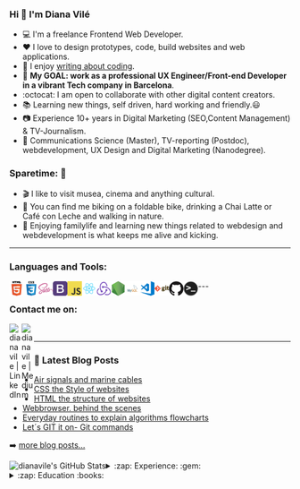 ### Hi :raising_hand: I'm Diana Vilé

- :computer: I'm a freelance Frontend Web Developer.
- :heart: I love to design prototypes, code, build websites and web applications.
- :pencil: I enjoy [writing about coding](https://medium.com/@diana.vile).
- :electric_plug: **My GOAL: work as a professional UX Engineer/Front-end Developer in a vibrant Tech company in Barcelona**.
- :octocat: I am open to collaborate with other digital content creators.
- :books: Learning new things, self driven, hard working and friendly.:smiley:
- :camera: Experience 10+ years in Digital Marketing (SEO,Content Management) & TV-Journalism.
- :gem: Communications Science (Master), TV-reporting (Postdoc), webdevelopment, UX Design and Digital Marketing (Nanodegree).

### Sparetime: :parrot:

- :clapper: I like to visit musea, cinema and anything cultural.
- :bicyclist: You can find me biking on a foldable bike, drinking a Chai Latte or Café con Leche and walking in nature.
- :tulip: Enjoying familylife and learning new things related to webdesign and webdevelopment is what keeps me alive and kicking.
---

### Languages and Tools:

<img align="left" alt="HTML5" width="26px" src="https://raw.githubusercontent.com/github/explore/80688e429a7d4ef2fca1e82350fe8e3517d3494d/topics/html/html.png" />
<img align="left" alt="CSS3" width="26px" src="https://raw.githubusercontent.com/github/explore/80688e429a7d4ef2fca1e82350fe8e3517d3494d/topics/css/css.png" /> 
<img align="left" alt="Sass" width="26px" src="https://raw.githubusercontent.com/github/explore/80688e429a7d4ef2fca1e82350fe8e3517d3494d/topics/sass/sass.png" />
<img align="left" alt="Bootstrap" width="26px" src="https://raw.githubusercontent.com/github/explore/80688e429a7d4ef2fca1e82350fe8e3517d3494d/topics/bootstrap/bootstrap.png" />
<img align="left" alt="JavaScript" width="26px" src="https://raw.githubusercontent.com/github/explore/80688e429a7d4ef2fca1e82350fe8e3517d3494d/topics/javascript/javascript.png" />
<img align="left" alt="React" width="26px" src="https://raw.githubusercontent.com/github/explore/80688e429a7d4ef2fca1e82350fe8e3517d3494d/topics/react/react.png" />
<img align="left" alt="React" width="26px" src="https://raw.githubusercontent.com/github/explore/80688e429a7d4ef2fca1e82350fe8e3517d3494d/topics/redux/redux.png" />
<img align="left" alt="Node.js" width="26px" src="https://raw.githubusercontent.com/github/explore/80688e429a7d4ef2fca1e82350fe8e3517d3494d/topics/nodejs/nodejs.png" />
<img align="left" alt="MySQL" width="26px" src="https://raw.githubusercontent.com/github/explore/80688e429a7d4ef2fca1e82350fe8e3517d3494d/topics/mysql/mysql.png" />
<img align="left" alt="Visual Studio Code" width="26px" src="https://raw.githubusercontent.com/github/explore/80688e429a7d4ef2fca1e82350fe8e3517d3494d/topics/visual-studio-code/visual-studio-code.png" />
<img align="left" alt="Git" width="26px" src="https://raw.githubusercontent.com/github/explore/80688e429a7d4ef2fca1e82350fe8e3517d3494d/topics/git/git.png" />
<img align="left" alt="GitHub" width="26px" src="https://raw.githubusercontent.com/github/explore/78df643247d429f6cc873026c0622819ad797942/topics/github/github.png" />
<img align="left" alt="Terminal" width="26px" src="https://raw.githubusercontent.com/github/explore/80688e429a7d4ef2fca1e82350fe8e3517d3494d/topics/terminal/terminal.png" />
 ---
 
### Contact me on:

[<img align="left" alt="dianavile | LinkedIn" width="22px" src="https://cdn.jsdelivr.net/npm/simple-icons@v3/icons/linkedin.svg" />][linkedin]
[<img align="left" alt="dianavile | Medium" width="22px" src="https://cdn.jsdelivr.net/npm/simple-icons@v3/icons/medium.svg" />][medium]

[linkedin]: https://www.linkedin.com/in/dianavile/
[medium]: https://medium.com/@diana.vile
<br>

---
 

### 📕 Latest Blog Posts

<!-- BLOG-POST-LIST:START -->
- [Air signals and marine cables](https://medium.com/@diana.vile/air-signals-and-marine-cables-b83cf6f59c31)
- [CSS the Style of websites](https://medium.com/@diana.vile/css-the-style-of-websites-4294dfddfd97)
- [HTML the structure of websites](https://medium.com/@diana.vile/html-the-structure-of-websites-a5ee03ef1bf0)
- [Webbrowser. behind the scenes](https://medium.com/@diana.vile/web-browser-behind-the-scenes-806251dbb67d)
- [Everyday routines to explain algorithms flowcharts](https://medium.com/@diana.vile/everyday-routines-to-explain-algorithms-flowcharts-1b17a4415023)
- [Let´s GIT it on- Git commands](https://medium.com/@diana.vile/let-s-git-it-on-why-you-need-to-know-version-control-as-a-software-developer-git-commands-ec9ecbc75dd4)
<!-- BLOG-POST-LIST:END -->

➡️ [more blog posts...](https://medium.com/@diana.vile)


  <img align="left" alt="dianavile's GitHub Stats" src="https://github-readme-stats.codestackr.vercel.app/api?username=dianavile&show_icons=true&hide_border=true" />


<details>
  <summary>:zap: Experience: :gem: </summary>

### UX/UI consultor @[iCuida](https://www.icuida.barcelona/) (2020)
:gem: Re-designing the MVP iCuida into a fully functioning digital product, together with a Project Manager, UX/UI designer and Fullstack web developer.
Responsible for mobile and desktop design and content.

### Mentor @[Tipscool](https://www.tipscool.com/) (2020)
:gem: Since May, I mentor professionals interested in working in the IT sector on a Monthly base. Basically by sharing my working experience in the IT Sector and solving their doubts and questions regarding UX Design, Front-end Web development and Digital Marketing.

### Mentor @[TechnovationGirls Catalunya](https://technovationchallenge.org/) (2020)
:gem: Between January and May I helped a junior team of 5 girls in the age of 10-13 years creating a web application from idea untill Minimal Viable Project (MVP).
The results were presented in an online meetup with around 60 teams all over Catalunya.

### Founder of @All Digital Agency (2019-today)- website in progress
:gem: Since the end of 2018, I work on IT-projects, while constantly learning to keep up with the lastest trends in UX design and Web development. This resulted in september 2019 into my own Company "All Digital Agency".

### Front-end developer [@Proyecto EQUAL](https://projecte-equal.com/)(2019-2020)
:gem: I worked as a freelance web developer for Iniciativa Barcelona Open Data.
They provide pricing analytics for the sea freight industry. I worked on the customer-facing app, and mainly with HTML5, CSS and a bit of JavaScript.
The presentation of the project was held on 9th of March at Barcelona Innoba Center in the 22@ district.

### Front-end developer @[MEETOPTICS](https://www.meetoptics.com/) (2019)
:gem: In the summer of 2019 I started to work at MEETOPTICS as a freelance web developer at the University Politecnica Catalunya (UPC Empren).
MEETOPTICS is a highly customisable search engine made especially for researchers and optical engineers in photonics.
I created their Landing, Login, Infopages, with Services and Productdescriptions in HTML, CSS and Vue.js and some basic web scraping in Python.

### Front-end developer @Hackathon DadesxDones- [iCuida-MVP](https://icuida.com/) (2019)
:gem: In Spring 2019, I was part of the winning team of a Hackathon from DadesXDones, in collaboration with Iniciativa Barcelona Open Data.
With a team of three, we pitched an IDEA and created an Minimal Viable Product (MVP), a Progressive Web App project iCuida (Social Services).
I was responsible for prototyping, responsive Web Design and Coding in React. The presentation of the project was held on 10th of July at Cybernarium Espai Barcelona in the 22@ district.

### SEO & Online marketeer employee @[All Women](https://allwomen.tech) (2018)
:gem: In Autum 2018, I helped out the startup Tech education school for women, All Women with improvements of their website, mainly related to online marketing, content creation and SEO. I also set up their Google Analytics Account.

### Senior WebMaster and Online Marketeer @[Active24](https://www.active24.nl/), a [Visma Company](https://www.visma.com/)(2013-2018)
:gem: In Spring 2013, I started as a customer service support employee at a European Internet Service Provider (ISP). After an internal sollicitation, I quickly moved into the Marketing department, being responsible for Content creating, Social Media, localization of New Products and SEO.

### Freelance journalist-founder @Diana Vilé I Journalist in Spain (2006 - 2015)
:gem: After graduation with distinction from Communication Science, I started working as a Freelance Journalist, combining online articles about Current Society Debates in ArtHouse Lux with TV journalism, prsenting, camerawork and editing of televisionnews items for Nijmegen1, the local TV station of the city Nijmegen.
In 2008 I moved to Barcelona, Spain and have been working for several Dutch and Spanish online Media. I also wrote and published three books between 2010-2018.
</details>

<details>
  <summary>:zap: Education :books: </summary>
 
### IT Academy @[Barcelona Activa/Cibernarium](https://cibernarium.barcelonactiva.cat/es/it-academy) (2020)
 :books: In June, I started the FrontEnd Web Development Bootcamp at the IT Academy in Cybernarium, Barcelona Activa. Due to the Covid-19 pandemie, the course if fully remote. We did create a studygroup to practice and do have some work together projects. Git, XAMPP, MySQL, SQL Queries, HTML5, CSS3 (Flexbox, Grid, Animations), SASS, Bootstrap, JavaScript, React & Redux are the skills we are trained. We also get classes in Algorithm and Object Oriented Programming (OOP) in JavaScript.

### UX Designer Nanodegree @[Udacity](https://www.udacity.com/course/ux-designer-nanodegree--nd578) (2020)
 :books: During the 3 month Nanodegree in UX Design, I gained insights in User Research, User Experience, Wireframing,Prototyping, Interactive Design, User Interface Design & Usability Testing. And created 4 UX projects.

### Digital Marketing Nanodegree Program @[Udacity](https://www.udacity.com/course/digital-marketing-nanodegree--nd018) (2019)
 :books: During the 4-month Nanodegree in Digital Marketing, I gained real-world experience running live campaigns. And learned from top experts (Facebook, Google, Hootsuite, HubSpot, MailChimp, Moz) with a 360-degree understanding of digital marketing.

### Front-end Web Developer Digital Nanodegree Program @[Udacity](https://www.udacity.com/course/front-end-web-developer-nanodegree--nd0011) (2018-2019)
 :books: I won a full Google scholarshipgrant to attend the Front-end Web Developer Digital Nanodegree Program @ Udacity. In eight months, I learned how to build high quality websites and dynamic applications to create a satisfying user experiences for the web. At that time, creating Progressive Web Applications in React was part of the program.
</details>
